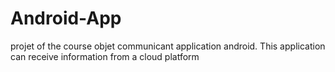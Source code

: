 # Android-App
projet of the course objet communicant application android. This application can receive information from a cloud platform
